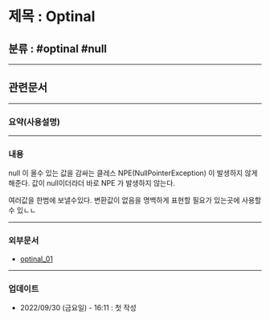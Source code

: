 # 제목 : Optinal

## 분류 : #optinal #null

---
## 관련문서

----
### 요약(사용설명)

---
### 내용
null 이 올수 있는 값을 감싸는 클레스 NPE(NullPointerException) 이 발생하지 않게 해준다.
값이 null이더라더 바로 NPE 가 발생하지 않는다.

여러값을 한범에 보낼수있다.
변환값이 없음을 명백하게 표현할 필요가 있는곳에 사용할수 있ㄴㄴ

----
### 외부문서
- [optinal_01](https://mangkyu.tistory.com/70)

----
### 업데이트
-  2022/09/30 (금요일) - 16:11 : 첫 작성







